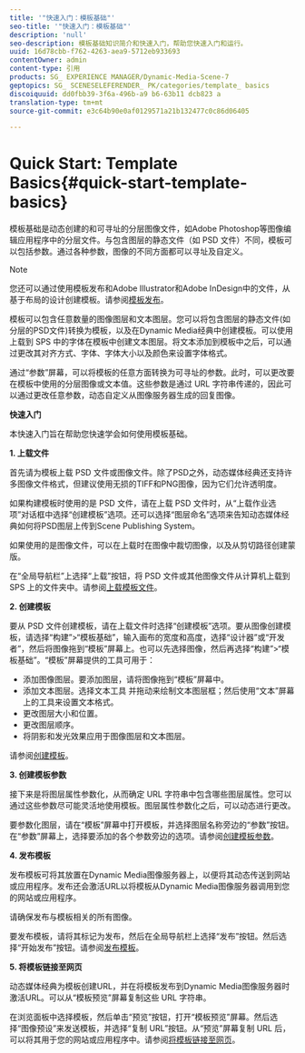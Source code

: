 ```yaml
---
title: '"快速入门：模板基础"'
seo-title: '"快速入门：模板基础"'
description: 'null'
seo-description: 模板基础知识简介和快速入门，帮助您快速入门和运行。
uuid: 16d78cbb-f762-4263-aea9-5712eb933693
contentOwner: admin
content-type: 引用
products: SG_ EXPERIENCE MANAGER/Dynamic-Media-Scene-7
geptopics: SG_ SCENESELEFERENDER_ PK/categories/template_ basics
discoiquuid: dd0fbb39-3f6a-496b-a9 b6-63b11 dcb823 a
translation-type: tm+mt
source-git-commit: e3c64b90e0af0129571a21b132477c0c86d06405

---
```



# Quick Start: Template Basics{#quick-start-template-basics}

模板基础是动态创建的和可寻址的分层图像文件，如Adobe Photoshop等图像编辑应用程序中的分层文件。与包含图层的静态文件（如 PSD 文件）不同，模板可以包括参数。通过各种参数，图像的不同方面都可以寻址及自定义。

>[!NOTE]
>
>您还可以通过使用模板发布和Adobe Illustrator和Adobe InDesign中的文件，从基于布局的设计创建模板。请参阅[模板发布](quick-start-template-publishing.md)。

模板可以包含任意数量的图像图层和文本图层。您可以将包含图层的静态文件(如分层的PSD文件)转换为模板，以及在Dynamic Media经典中创建模板。可以使用上载到 SPS 中的字体在模板中创建文本图层。将文本添加到模板中之后，可以通过更改其对齐方式、字体、字体大小以及颜色来设置字体格式。

通过“参数”屏幕，可以将模板的任意方面转换为可寻址的参数。此时，可以更改要在模板中使用的分层图像或文本值。这些参数是通过 URL 字符串传递的，因此可以通过更改任意参数，动态自定义从图像服务器生成的回复图像。

**快速入门**

本快速入门旨在帮助您快速学会如何使用模板基础。

**1. 上载文件**

首先请为模板上载 PSD 文件或图像文件。除了PSD之外，动态媒体经典还支持许多图像文件格式，但建议使用无损的TIFF和PNG图像，因为它们允许透明度。

如果构建模板时使用的是 PSD 文件，请在上载 PSD 文件时，从“上载作业选项”对话框中选择“创建模板”选项。还可以选择“图层命名”选项来告知动态媒体经典如何将PSD图层上传到Scene Publishing System。

如果使用的是图像文件，可以在上载时在图像中裁切图像，以及从剪切路径创建蒙版。

在“全局导航栏”上选择“上载”按钮，将 PSD 文件或其他图像文件从计算机上载到 SPS 上的文件夹中。请参阅[上载模板文件](uploading-template-files.md#uploading_template_files)。

**2. 创建模板**

要从 PSD 文件创建模板，请在上载文件时选择“创建模板”选项。要从图像创建模板，请选择“构建”&gt;“模板基础”，输入画布的宽度和高度，选择“设计器”或“开发者”，然后将图像拖到“模板”屏幕上。也可以先选择图像，然后再选择“构建”&gt;“模板基础”。“模板”屏幕提供的工具可用于：

* 添加图像图层。要添加图层，请将图像拖到“模板”屏幕中。
* 添加文本图层。选择文本工具  并拖动来绘制文本图层框；然后使用“文本”屏幕上的工具来设置文本格式。
* 更改图层大小和位置。
* 更改图层顺序。
* 将阴影和发光效果应用于图像图层和文本图层。

请参阅[创建模板](creating-template.md#creating_a_template)。

**3. 创建模板参数**

接下来是将图层属性参数化，从而确定 URL 字符串中包含哪些图层属性。您可以通过这些参数尽可能灵活地使用模板。图层属性参数化之后，可以动态进行更改。

要参数化图层，请在“模板”屏幕中打开模板，并选择图层名称旁边的“参数”按钮。在“参数”屏幕上，选择要添加的各个参数旁边的选项。请参阅[创建模板参数](creating-template-parameters.md#creating_template_parameters)。

**4. 发布模板**

发布模板可将其放置在Dynamic Media图像服务器上，以便将其动态传送到网站或应用程序。发布还会激活URL以将模板从Dynamic Media图像服务器调用到您的网站或应用程序。

请确保发布与模板相关的所有图像。

要发布模板，请将其标记为发布，然后在全局导航栏上选择“发布”按钮。然后选择“开始发布”按钮。请参阅[发布模板](publishing-templates.md#publishing_templates)。

**5. 将模板链接至网页**

动态媒体经典为模板创建URL，并在将模板发布到Dynamic Media图像服务器时激活URL。可以从“模板预览”屏幕复制这些 URL 字符串。

在浏览面板中选择模板，然后单击“预览”按钮，打开“模板预览”屏幕。然后选择“图像预设”来发送模板，并选择“复制 URL”按钮。从“预览”屏幕复制 URL 后，可以将其用于您的网站或应用程序中。请参阅[将模板链接至网页](linking-template-web-page.md#linking_a_template_to_a_web_page)。
